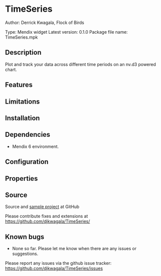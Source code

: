 # TimeSeries
Author: Derrick Kwagala, Flock of Birds

Type: Mendix widget
Latest version: 0.1.0
Package file name: TimeSeries.mpk

## Description

Plot and track your data across different time periods on an nv.d3 powered chart.

## Features

## Limitations

## Installation

## Dependencies

* Mendix 6 environment.

## Configuration

## Properties

## Source

Source and [sample project](https://github.com/djkwagala/TimeSeries/tree/master/test) at GitHub

Please contribute fixes and extensions at
https://github.com/djkwagala/TimeSeries/


## Known bugs

* None so far. Please let me know when there are any issues or suggestions.

Please report any issues via the github issue tracker:
https://github.com/djkwagala/TimeSeries/issues 
